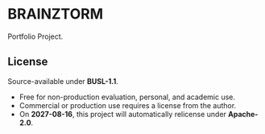# BRAINZTORM
Portfolio Project. 

## License
Source-available under **BUSL-1.1**.  
- Free for non-production evaluation, personal, and academic use.  
- Commercial or production use requires a license from the author.  
- On **2027-08-16**, this project will automatically relicense under **Apache-2.0**.
